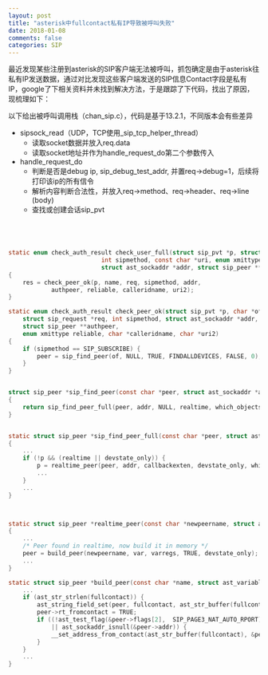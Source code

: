 ```yaml
---
layout: post
title: "asterisk中fullcontact私有IP导致被呼叫失败"
date: 2018-01-08
comments: false
categories: SIP
---
```


最近发现某些注册到asterisk的SIP客户端无法被呼叫，抓包确定是由于asterisk往私有IP发送数据，通过对比发现这些客户端发送的SIP信息Contact字段是私有IP，google了下相关资料并未找到解决方法，于是跟踪了下代码，找出了原因，现梳理如下：

以下给出被呼叫调用栈（chan_sip.c），代码是基于13.2.1，不同版本会有些差异


* sipsock_read（UDP，TCP使用_sip_tcp_helper_thread）
    * 读取socket数据并放入req.data
    * 读取socket地址并作为handle_request_do第二个参数传入
* handle_request_do
    * 判断是否是debug ip, sip_debug_test_addr, 并置req->debug=1，后续将打印该ip的所有信令
    * 解析内容判断合法性，并放入req->method、req->header、req->line (body)
    * 查找或创建会话sip_pvt


```c




static enum check_auth_result check_user_full(struct sip_pvt *p, struct sip_request *req,
                          int sipmethod, const char *uri, enum xmittype reliable,
                          struct ast_sockaddr *addr, struct sip_peer **authpeer)
{
    res = check_peer_ok(p, name, req, sipmethod, addr,
            authpeer, reliable, calleridname, uri2);
}

static enum check_auth_result check_peer_ok(struct sip_pvt *p, char *of,
    struct sip_request *req, int sipmethod, struct ast_sockaddr *addr,
    struct sip_peer **authpeer,
    enum xmittype reliable, char *calleridname, char *uri2)
{
    if (sipmethod == SIP_SUBSCRIBE) {
        peer = sip_find_peer(of, NULL, TRUE, FINDALLDEVICES, FALSE, 0);
    }
}


struct sip_peer *sip_find_peer(const char *peer, struct ast_sockaddr *addr, int realtime, int which_objects, int devstate_only, int transport)
{
    return sip_find_peer_full(peer, addr, NULL, realtime, which_objects, devstate_only, transport);
}


static struct sip_peer *sip_find_peer_full(const char *peer, struct ast_sockaddr *addr, char *callbackexten, int realtime, int which_objects, int devstate_only, int transport)
{
    ...
    if (!p && (realtime || devstate_only)) {
        p = realtime_peer(peer, addr, callbackexten, devstate_only, which_objects);
        ...
    }
    ...
}



static struct sip_peer *realtime_peer(const char *newpeername, struct ast_sockaddr *addr, char *callbackexten, int devstate_only, int which_objects)
{
    ...
    /* Peer found in realtime, now build it in memory */
    peer = build_peer(newpeername, var, varregs, TRUE, devstate_only);
    ...
}

static struct sip_peer *build_peer(const char *name, struct ast_variable *v, struct ast_variable *alt, int realtime, int devstate_only) {
    ...
    if (ast_str_strlen(fullcontact)) {
        ast_string_field_set(peer, fullcontact, ast_str_buffer(fullcontact));
        peer->rt_fromcontact = TRUE;
        if ((!ast_test_flag(&peer->flags[2],  SIP_PAGE3_NAT_AUTO_RPORT) && !ast_test_flag(&peer->flags[0], SIP_NAT_FORCE_RPORT))
            || ast_sockaddr_isnull(&peer->addr)) {
            __set_address_from_contact(ast_str_buffer(fullcontact), &peer->addr, 0);
        }
    }
    ...
}
```